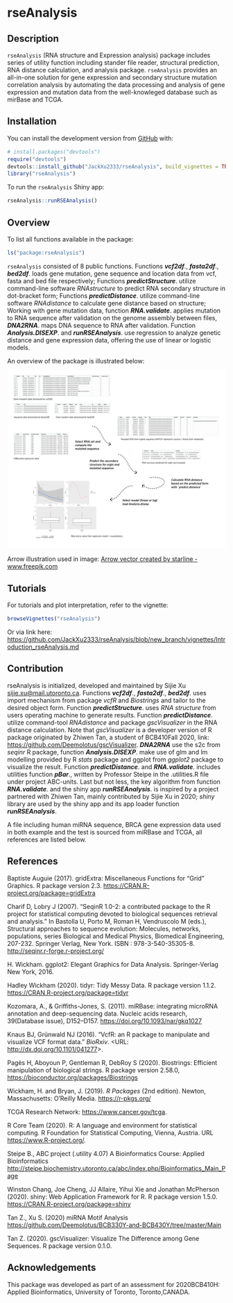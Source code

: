 
<!-- README.md is generated from README.Rmd. Please edit that file -->

# rseAnalysis

<!-- badges: start -->

<!-- badges: end -->

## Description

`rseAnalysis` (RNA structure and Expression analysis) package includes
series of utility function including stander file reader, structural
prediction, RNA distance calculation, and analysis package.
`rseAnalysis` provides an all-in-one solution for gene expression and
secondary structure mutation correlation analysis by automating the data
processing and analysis of gene expression and mutation data from the
well-knowleged database such as mirBase and TCGA.

## Installation

You can install the development version from
[GitHub](https://github.com/) with:

``` r
# install.packages("devtools")
require("devtools")
devtools::install_github("JackXu2333/rseAnalysis", build_vignettes = TRUE)
library("rseAnalysis")
```

To run the `rseAnalysis` Shiny app:

``` r
rseAnalysis::runRSEAnalysis()
```

## Overview

To list all functions available in the package:

``` r
ls("package:rseAnalysis")
```

`rseAnalysis` consisted of 8 public functions. Functions ***vcf2df***.,
***fasta2df***., ***bed2df***. loads gene mutation, gene sequence and
location data from vcf, fasta and bed file respectively; Functions
***predictStructure***. utilize command-line software *RNAstructure* to
predict RNA secondary structure in dot-bracket form; Functions
***predictDistance***. utilize command-line software *RNAdistance* to
calculate gene distance based on structure; Working with gene mutation
data, function ***RNA.validate***. applies mutation to RNA sequence
after validation on the genome assembly between files, ***DNA2RNA***.
maps DNA sequence to RNA after validation. Function
***Analysis.DISEXP***. and ***runRSEAnalysis***. use regression to
analyze genetic distance and gene expression data, offering the use of
linear or logistic models.

An overview of the package is illustrated below:

<img src="inst/description.png" width="800"/>

Arrow illustration used in image:
<a href='https://www.freepik.com/vectors/arrow'>Arrow vector created by
starline - www.freepik.com</a>

## Tutorials

For tutorials and plot interpretation, refer to the vignette:

``` r
browseVignettes("rseAnalysis")
```

Or via link here:
<https://github.com/JackXu2333/rseAnalysis/blob/new_branch/vignettes/Introduction_rseAnalysis.md>

## Contribution

rseAnalysis is initialized, developed and maintained by Sijie Xu
<sijie.xu@mail.utoronto.ca>. Functions ***vcf2df***., ***fasta2df***.,
***bed2df***. uses import mechanism from package *vcfR* and *Biostrings*
and tailor to the desired object form. Function ***predictStructure***.
uses *RNA structure* from users operating machine to generate results.
Function ***predictDistance***. utilize command-tool *RNAdistance* and
package *gscVisualizer* in the RNA distance calculation. Note that
*gscVisualizer* is a developer version of R package originated by Zhiwen
Tan, a student of BCB410Fall 2020, link:
<https://github.com/Deemolotus/gscVisualizer>. ***DNA2RNA*** use the s2c
from *seqinr* R package, function ***Analysis.DISEXP***. make use of glm
and lm modelling provided by R *stats* package and ggplot from *ggplot2*
package to visualize the result. Function ***predictDistance***. and
***RNA.validate***. includes utilities function ***pBar***., written by
Professor Steipe in the .utilities.R file under project ABC-units. Last
but not less, the key algorithm from function ***RNA.validate***. and
the shiny app ***runRSEAnalysis***. is inspired by a project partnered
with Zhiwen Tan, mainly contributed by Sijie Xu in 2020; *shiny* library
are used by the shiny app and its app loader function
***runRSEAnalysis***.

A file including human miRNA sequence, BRCA gene expression data used in
both example and the test is sourced from miRBase and TCGA, all
references are listed below.

## References

Baptiste Auguie (2017). gridExtra: Miscellaneous Functions for “Grid”
Graphics. R package version 2.3.
<https://CRAN.R-project.org/package=gridExtra>

Charif D, Lobry J (2007). “SeqinR 1.0-2: a contributed package to the R
project for statistical computing devoted to biological sequences
retrieval and analysis.” In Bastolla U, Porto M, Roman H, Vendruscolo M
(eds.), Structural approaches to sequence evolution: Molecules,
networks, populations, series Biological and Medical Physics, Biomedical
Engineering, 207-232. Springer Verlag, New York. ISBN :
978-3-540-35305-8. <http://seqinr.r-forge.r-project.org/>

H. Wickham. ggplot2: Elegant Graphics for Data Analysis. Springer-Verlag
New York, 2016.

Hadley Wickham (2020). tidyr: Tidy Messy Data. R package version 1.1.2.
<https://CRAN.R-project.org/package=tidyr>

Kozomara, A., & Griffiths-Jones, S. (2011). miRBase: integrating
microRNA annotation and deep-sequencing data. Nucleic acids research,
39(Database issue), D152–D157. <https://doi.org/10.1093/nar/gkq1027>

Knaus BJ, Grünwald NJ (2016). “VcfR: an R package to manipulate and
visualize VCF format data.” *BioRxiv*. \<URL:
<http://dx.doi.org/10.1101/041277>\>.

Pagès H, Aboyoun P, Gentleman R, DebRoy S (2020). Biostrings: Efficient
manipulation of biological strings. R package version 2.58.0,
<https://bioconductor.org/packages/Biostrings>

Wickham, H. and Bryan, J. (2019). *R Packages* (2nd edition). Newton,
Massachusetts: O’Reilly Media. <https://r-pkgs.org/>

TCGA Research Network: <https://www.cancer.gov/tcga>.

R Core Team (2020). R: A language and environment for statistical
computing. R Foundation for Statistical Computing, Vienna, Austria. URL
<https://www.R-project.org/>.

Steipe B., ABC project (.utility 4.07) A Bioinformatics Course: Applied
Bioinformatics
<http://steipe.biochemistry.utoronto.ca/abc/index.php/Bioinformatics_Main_Page>

Winston Chang, Joe Cheng, JJ Allaire, Yihui Xie and Jonathan McPherson
(2020). shiny: Web Application Framework for R. R package version 1.5.0.
<https://CRAN.R-project.org/package=shiny>

Tan Z., Xu S. (2020) miRNA Motif Analysis
<https://github.com/Deemolotus/BCB330Y-and-BCB430Y/tree/master/Main>

Tan Z. (2020). gscVisualizer: Visualize The Difference among Gene
Sequences. R package version 0.1.0.

## Acknowledgements

This package was developed as part of an assessment for 2020BCB410H:
Applied Bioinformatics, University of Toronto, Toronto,CANADA.
